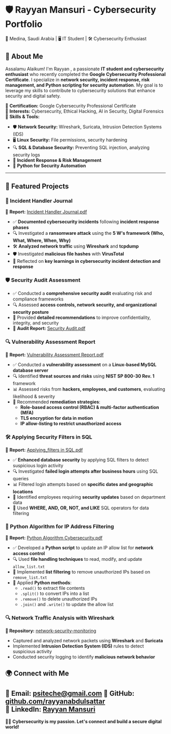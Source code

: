 
# 🛡️ Rayyan Mansuri - Cybersecurity Portfolio  
📍 Medina, Saudi Arabia | 🖥️ IT Student | 🛠️ Cybersecurity Enthusiast  

## 🚀 About Me  
Assalamu Alaikum! I'm Rayyan , a passionate **IT student and cybersecurity enthusiast** who recently completed the **Google Cybersecurity Professional Certificate**. I specialize in **network security, incident response, risk management, and Python scripting for security automation**. My goal is to leverage my skills to contribute to cybersecurity solutions that enhance security and digital safety.

🔹 **Certification:** Google Cybersecurity Professional Certificate  
🔹 **Interests:** Cybersecurity, Ethical Hacking, AI in Security, Digital Forensics  
🔹 **Skills & Tools:**  
- 🛡️ **Network Security:** Wireshark, Suricata, Intrusion Detection Systems (IDS)  
- 🖥️ **Linux Security:** File permissions, security hardening  
- 🔍 **SQL & Database Security:** Preventing SQL injection, analyzing security logs  
- 🚨 **Incident Response & Risk Management**  
- 🐍 **Python for Security Automation**  

---

## 📌 Featured Projects  


### 🚨 Incident Handler Journal  
📄 **Report:** [Incident Handler Journal.pdf]()  
- ✅ **Documented cybersecurity incidents** following **incident response phases**  
- 🔍 Investigated a **ransomware attack** using the **5 W's framework (Who, What, Where, When, Why)**  
- 🛠️ **Analyzed network traffic** using **Wireshark** and **tcpdump**  
- 🛡️ Investigated **malicious file hashes** with **VirusTotal**  
- 📖 Reflected on **key learnings in cybersecurity incident detection and response**  

### 🛡️ Security Audit Assessment  
- ✅ Conducted a **comprehensive security audit** evaluating risk and compliance frameworks  
- 🔍 Assessed **access controls, network security, and organizational security posture**  
- 📑 Provided **detailed recommendations** to improve confidentiality, integrity, and security  
- 📄 **Audit Report:** [Security Audit.pdf](https://github.com/gahwah/CyberSecurity-Portfolio/blob/29490def0a12109102e5f67c8ef2bf4829f3ff27/Security%20Audit.pdf)

 ### 🔍 Vulnerability Assessment Report  
📄 **Report:** [Vulnerability Assessment Report.pdf](https://github.com/gahwah/CyberSecurity-Portfolio/blob/278877950b64107314b248922f57db7ef5489db2/Vulnerability%20Assessment%20Report.pdf)  
- ✅ Conducted a **vulnerability assessment** on a **Linux-based MySQL database server**  
- 🔍 Identified **threat sources and risks** using **NIST SP 800-30 Rev. 1** framework  
- 📊 Assessed risks from **hackers, employees, and customers**, evaluating likelihood & severity  
- 🔐 Recommended **remediation strategies**:  
  - **Role-based access control (RBAC) & multi-factor authentication (MFA)**  
  - **TLS encryption for data in motion**  
  - **IP allow-listing to restrict unauthorized access**

### 🛠️ Applying Security Filters in SQL  
📄 **Report:** [Applying_filters in SQL.pdf](https://github.com/gahwah/CyberSecurity-Portfolio/blob/29e63ede19bac24fbef2f72be52eeaa032f40af9/File%20Permissions%20in%20Linux.pdf)  
- ✅ **Enhanced database security** by applying SQL filters to detect suspicious login activity  
- 🔍 Investigated **failed login attempts after business hours** using SQL queries  
- 📊 Filtered login attempts based on **specific dates and geographic locations**  
- 🔐 Identified employees requiring **security updates** based on department data  
- 🚀 Used **WHERE, AND, OR, NOT, and LIKE** SQL operators for data filtering


### 🐍 Python Algorithm for IP Address Filtering  
📄 **Report:** [Python Algorithm Cybersecurity.pdf](https://github.com/gahwah/CyberSecurity-Portfolio/blob/5095e47a18889a1585847da564904e9e17aeab31/pyhton_algorithm%20cybersecurity.pdf)  
- ✅ Developed a **Python script** to update an IP allow list for **network access control**  
- 🔍 Used **file handling techniques** to read, modify, and update `allow_list.txt`  
- 🔐 Implemented **list filtering** to remove unauthorized IPs based on `remove_list.txt`  
- 🚀 Applied **Python methods**:  
  - `.read()` to extract file contents  
  - `.split()` to convert IPs into a list  
  - `.remove()` to delete unauthorized IPs  
  - `.join()` and `.write()` to update the allow list  

### 🔍 **Network Traffic Analysis with Wireshark**  
**📂 Repository:** [network-security-monitoring](https://github.com/rayyanabdulsattar/network-security-monitoring)  
- Captured and analyzed network packets using **Wireshark** and **Suricata**  
- Implemented **Intrusion Detection System (IDS)** rules to detect suspicious activity  
- Conducted security logging to identify **malicious network behavior**  



## 🌍 Connect with Me  
📧 **Email:** psiteche@gmail.com
🔗 **GitHub:** [github.com/rayyanabdulsattar](https://github.com/rayyanabdulsattar)  
💼 **LinkedIn:** [Rayyan Mansuri](www.linkedin.com/in/rayyanmr)
---

👨‍💻 **Cybersecurity is my passion. Let's connect and build a secure digital world!**  
